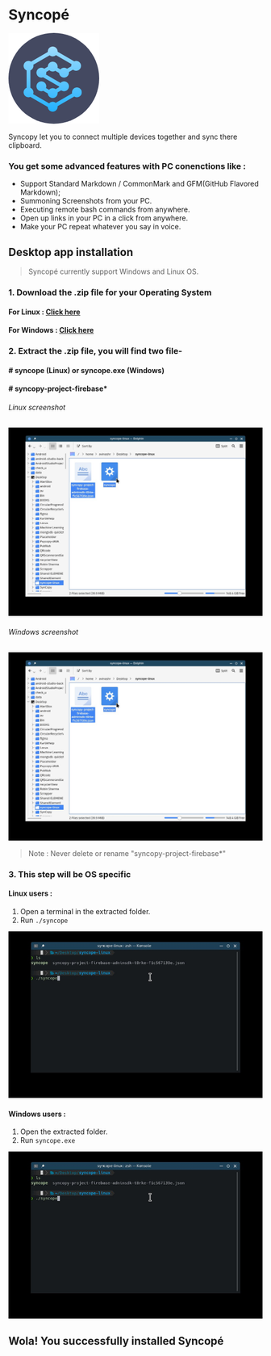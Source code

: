 # Syncopé 
 ![Logo](syncopy_logo.png "Logo")

 Syncopy let you to connect multiple devices together and sync there clipboard.
 

### You get some advanced features with PC conenctions like :

- Support Standard Markdown / CommonMark and GFM(GitHub Flavored Markdown);
- Summoning Screenshots from your PC.
-  Executing remote bash commands from anywhere.
- Open up links in your PC in a click from anywhere. 
-  Make your PC repeat whatever you say in voice. 

## Desktop app installation

> Syncopé currently support Windows and Linux OS.

###  1. Download the .zip file for your Operating System 

#### For Linux : [Click here](http://www.mediafire.com/file/g7zpmj93xoubqqe/syncope-linux.zip/file "Linux")

#### For Windows : [Click here](http://www.mediafire.com/file/a2sv5o4qw6npg9a/Syncope-Windows.zip/file "Windows")

### 2. Extract the .zip file, you will find two file-
#### # syncope (Linux) or syncope.exe (Windows)
#### # syncopy-project-firebase*

###### Linux screenshot
![Linux screenshot](Folder1.jpg "Linux screenshot")

###### Windows screenshot
![Windows screenshot](Folder1.jpg "Linux screenshot")


> Note : Never delete or rename "syncopy-project-firebase*"

### 3. This step will be OS specific
#### Linux users : 
1. Open a terminal in the extracted folder.
2. Run `./syncope` 

![Terminal  Linux](terminal1.jpg "Terminal  Linux")

#### Windows users : 
1. Open the extracted folder.
2. Run `syncope.exe` 

![Terminal  Windows](terminal1.jpg "Terminal  Linux")

## Wola! You successfully installed Syncopé
